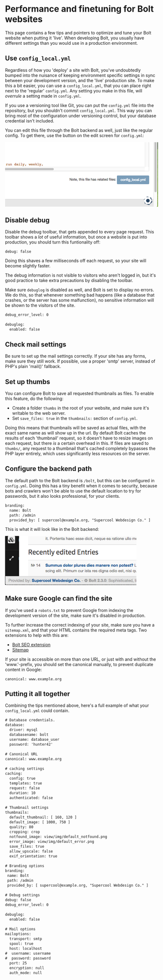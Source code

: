 Performance and finetuning for Bolt websites
============================================

This page contains a few tips and pointers to optimize and tune your Bolt website when putting it
'live'. When developing Bolt, you usually have different settings than you would use in a
production environment.

Use `config_local.yml`
----------------------

Regardless of how you 'deploy' a site with Bolt, you've undoubtedly bumped into the nuisance of
keeping environment specific settings in sync between your development version, and the 'live'
production site. To make this a bit easier, you can use a `config_local.yml`, that you can place
right next to the 'regular' `config.yml`. Any setting you make in this file, will _overrule_ a
setting made in `config.yml`.

If you use a versioning tool like Git, you can put the `config.yml` file into the repository, but
you shouldn't commit `config_local.yml`. This way you can bring most of the configuration under
versioning control, but your database credential isn't included.

You can edit this file through the Bolt backend as well, just like the regular config. To get there, use the button on the edit screen for `config.yml`: 

<a href="/files/howto_config_local.png" class="popup"><img src="/files/howto_config_local.png" width="571"></a><br>

Disable debug
-------------

Disable the debug toolbar, that gets appended to every page request. This toolbar shows a _lot_ of
useful information, but once a website is put into production, you should turn this funtionality
off:

```
debug: false
```

Doing this shaves a few milliseconds off each request, so your site will become slightly faster.

The debug information is not visible to visitors who aren't logged in, but it's good practice to
take extra precautions by disabling the toolbar.

Make sure `debuglog` is disabled as well, and Bolt is set to display no errors. We do this, so that
whenever something bad happens (like a database that crashes, or the server has some malfunction),
no sensitive information will be shown to the visitors of the site.

```
debug_error_level: 0 

debuglog:
  enabled: false
```

Check mail settings
-------------------

Be sure to set up the mail settings correctly. If your site has any forms, make sure they still
work. If possible, use a proper 'smtp' server, instead of PHP's plain 'mail()' fallback.


Set up thumbs
-------------

You can configure Bolt to save all requested thumbnails as files. To enable this feature, do the
following:

 - Create a folder `thumbs` in the root of your website, and make sure it's writable to the web
   server.
 - Set `save_files: true` in the `thumbnails:` section of `config.yml`.

Doing this means that thumbnails will be saved as actual files, with the exact same name as will
show up in the url. By default Bolt caches the results of each 'thumbnail' request, so it doesn't
have to resize images on each request, but there _is_ a certain overhead in this. If files are
saved to `thumbs/`, any request to a thumbnail that's cached completely bypasses the PHP layer
entirely, which uses significantly less resources on the server.

Configure the backend path
--------------------------

The default path to the Bolt backend is `/bolt`, but this can be configured in `config.yml`. Doing
this has a tiny benefit when it comes to security, because bots and crawlers won't be able to use
the default location to try for passwords, but it also looks professional, for your clients.

```
branding:
  name: Bolt
  path: /admin
  provided_by: [ supercool@example.org, "Supercool Webdesign Co." ]
```

This is what it will look like in the Bolt backend: 

<a href="/files/howto-branding.png" class="popup"><img src="/files/howto-branding.png" width="433"></a><br>

Make sure Google can find the site
----------------------------------

If you've used a `robots.txt` to prevent Google from indexing the development version of the site,
make sure it's disabled in production.

To further increase the correct indexing of your site, make sure you have a `sitemap.xml`, and that
your HTML contains the required meta tags. Two extensions to help with this are:

 - [Bolt SEO extension](http://extensions.bolt.cm/view/3cda7d7e-09e9-11e5-9120-621e70d6e3eb)
 - [Sitemap](http://extensions.bolt.cm/view/e89b81c7-bbd3-4221-82b9-070ba6680c45)

If your site is accessible on more than one URL, or just with and without the 'www.'-prefix, you should set the canonical manually, to prevent duplicate content in Google: 

```
canonical: www.example.org
```

Putting it all together
-----------------------

Combining the tips mentioned above, here's a full example of what your `config_local.yml` could contain. 

```
# Database credentials. 
database:
  driver: mysql
  databasename: bolt
  username: database_user
  password: 'hunter42'

# Canonical URL
canonical: www.example.org

# caching settings
caching:
  config: true
  templates: true
  request: false
  duration: 10
  authenticated: false

# Thumbnail settings
thumbnails:
  default_thumbnail: [ 160, 120 ]
  default_image: [ 1000, 750 ]
  quality: 80
  cropping: crop
  notfound_image: view/img/default_notfound.png
  error_image: view/img/default_error.png
  save_files: true
  allow_upscale: false
  exif_orientation: true  

# Branding options
branding:
 name: Bolt
 path: /admin
 provided_by: [ supercool@example.org, "Supercool Webdesign Co." ]

# Debug settings
debug: false
debug_error_level: 0

debuglog:
  enabled: false

# Mail options
mailoptions:
  transport: smtp
  spool: true
  host: localhost
#  username: username
#  password: password
  port: 25
  encryption: null
  auth_mode: null

```



